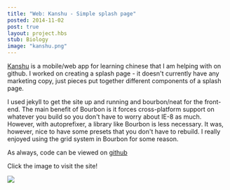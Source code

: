 ```yaml
---
title: "Web: Kanshu - Simple splash page"
posted: 2014-11-02
post: true
layout: project.hbs
stub: Biology
image: "kanshu.png"
---
```

[Kanshu](http://jltran.github.io/kanshu/) is a mobile/web app for learning chinese that I am helping with on github. I worked on creating a splash page - it doesn't currently have any marketing copy, just pieces put together different components of a splash page.

I used jekyll to get the site up and running and bourbon/neat for the front-end. The main benefit of Bourbon is it forces cross-platform support on whatever you build so you don't have to worry about IE-8 as much. However, with autoprefixer, a library like Bourbon is less necessary. It was, however, nice to have some presets that you don't have to rebuild. I really enjoyed using the grid system in Bourbon for some reason.

As always, code can be viewed on [github](https://github.com/jltran/kanshu)

Click the image to visit the site!

[![]({{assets}}/images/kanshu.png)](http://jltran.github.io/kanshu/)
